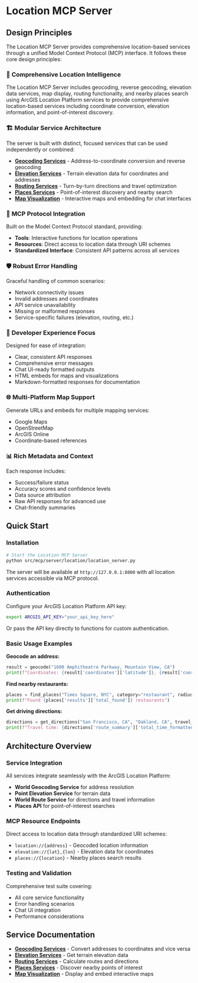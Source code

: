 # Location MCP Server

## Design Principles

The Location MCP Server provides comprehensive location-based services through a unified Model Context Protocol (MCP) interface. It follows these core design principles:

### 🎯 **Comprehensive Location Intelligence**
The Location MCP Server includes geocoding, reverse geocoding, elevation data services, map display, routing functionality, and nearby places search using ArcGIS Location Platform services to provide comprehensive location-based services including coordinate conversion, elevation information, and point-of-interest discovery.

### 🏗️ **Modular Service Architecture**
The server is built with distinct, focused services that can be used independently or combined:

- **[Geocoding Services](./geocoding.md)** - Address-to-coordinate conversion and reverse geocoding
- **[Elevation Services](./elevation.md)** - Terrain elevation data for coordinates and addresses  
- **[Routing Services](./routing.md)** - Turn-by-turn directions and travel optimization
- **[Places Services](./places.md)** - Point-of-interest discovery and nearby search
- **[Map Visualization](./maps.md)** - Interactive maps and embedding for chat interfaces

### 🔌 **MCP Protocol Integration**
Built on the Model Context Protocol standard, providing:
- **Tools**: Interactive functions for location operations
- **Resources**: Direct access to location data through URI schemes
- **Standardized Interface**: Consistent API patterns across all services

### 🛡️ **Robust Error Handling**
Graceful handling of common scenarios:
- Network connectivity issues
- Invalid addresses and coordinates
- API service unavailability
- Missing or malformed responses
- Service-specific failures (elevation, routing, etc.)

### 🚀 **Developer Experience Focus**
Designed for ease of integration:
- Clear, consistent API responses
- Comprehensive error messages
- Chat UI-ready formatted outputs
- HTML embeds for maps and visualizations
- Markdown-formatted responses for documentation

### 🌐 **Multi-Platform Map Support**
Generate URLs and embeds for multiple mapping services:
- Google Maps
- OpenStreetMap
- ArcGIS Online
- Coordinate-based references

### 📊 **Rich Metadata and Context**
Each response includes:
- Success/failure status
- Accuracy scores and confidence levels
- Data source attribution
- Raw API responses for advanced use
- Chat-friendly summaries

## Quick Start

### Installation
```bash
# Start the Location MCP Server
python src/mcp/server/location/location_server.py
```

The server will be available at `http://127.0.0.1:8000` with all location services accessible via MCP protocol.

### Authentication
Configure your ArcGIS Location Platform API key:
```bash
export ARCGIS_API_KEY="your_api_key_here"
```

Or pass the API key directly to functions for custom authentication.

### Basic Usage Examples

**Geocode an address:**
```python
result = geocode("1600 Amphitheatre Parkway, Mountain View, CA")
print(f"Coordinates: {result['coordinates']['latitude']}, {result['coordinates']['longitude']}")
```

**Find nearby restaurants:**
```python
places = find_places("Times Square, NYC", category="restaurant", radius=500)
print(f"Found {places['results']['total_found']} restaurants")
```

**Get driving directions:**
```python
directions = get_directions("San Francisco, CA", "Oakland, CA", travel_mode="driving")
print(f"Travel time: {directions['route_summary']['total_time_formatted']}")
```

## Architecture Overview

### Service Integration
All services integrate seamlessly with the ArcGIS Location Platform:
- **World Geocoding Service** for address resolution
- **Point Elevation Service** for terrain data
- **World Route Service** for directions and travel information  
- **Places API** for point-of-interest searches

### MCP Resource Endpoints
Direct access to location data through standardized URI schemes:
- `location://{address}` - Geocoded location information
- `elevation://{lat},{lon}` - Elevation data for coordinates
- `places://{location}` - Nearby places search results

### Testing and Validation
Comprehensive test suite covering:
- All core service functionality
- Error handling scenarios
- Chat UI integration
- Performance considerations

## Service Documentation

- **[Geocoding Services](./geocoding.md)** - Convert addresses to coordinates and vice versa
- **[Elevation Services](./elevation.md)** - Get terrain elevation data
- **[Routing Services](./routing.md)** - Calculate routes and directions
- **[Places Services](./places.md)** - Discover nearby points of interest
- **[Map Visualization](./maps.md)** - Display and embed interactive maps